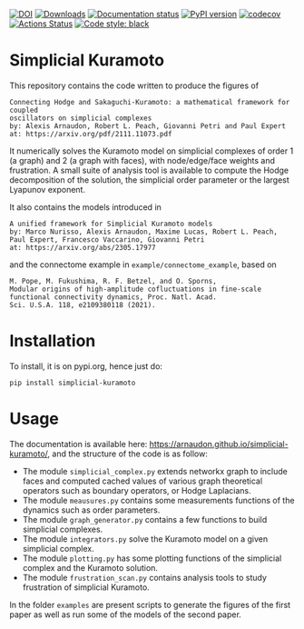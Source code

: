 [![DOI](https://zenodo.org/badge/DOI/10.5281/zenodo.7988477.svg)](https://doi.org/10.5281/zenodo.7988477)
[![Downloads](https://static.pepy.tech/badge/tox)](https://pepy.tech/project/tox)
[![Documentation status](https://readthedocs.org/projects/docs/badge/?version=latest)](https://arnaudon.github.io/simplicial-kuramoto/)
[![PyPI version](https://badge.fury.io/py/simplicial-kuramoto.svg)](https://badge.fury.io/py/simplicial-kuramoto)
[![codecov](https://codecov.io/gh/arnaudon/simplicial-kuramoto/branch/master/graph/badge.svg?token=STP9DFO8MN)](https://codecov.io/gh/arnaudon/simplicial-kuramoto)
[![Actions Status](https://github.com/arnaudon/simplicial-kuramoto/actions/workflows/run-tox.yml/badge.svg?branch=master)](https://github.com/arnaudon/simplicial-kuramoto/actions)
[![Code style: black](https://img.shields.io/badge/code%20style-black-000000.svg)](https://github.com/psf/black)

# Simplicial Kuramoto

This repository contains the code written to produce the figures of
```
Connecting Hodge and Sakaguchi-Kuramoto: a mathematical framework for coupled
oscillators on simplicial complexes
by: Alexis Arnaudon, Robert L. Peach, Giovanni Petri and Paul Expert
at: https://arxiv.org/pdf/2111.11073.pdf
```

It numerically solves the Kuramoto model on simplicial complexes of order 1 (a graph) and 2 (a graph with faces), with node/edge/face weights and frustration.
A small suite of analysis tool is available to compute the Hodge decomposition of the solution, the simplicial order parameter or the largest Lyapunov exponent.

It also contains the models introduced in
```
A unified framework for Simplicial Kuramoto models
by: Marco Nurisso, Alexis Arnaudon, Maxime Lucas, Robert L. Peach, Paul Expert, Francesco Vaccarino, Giovanni Petri
at: https://arxiv.org/abs/2305.17977
```

and the connectome example in `example/connectome_example`, based on  
```
M. Pope, M. Fukushima, R. F. Betzel, and O. Sporns,
Modular origins of high-amplitude cofluctuations in fine-scale functional connectivity dynamics, Proc. Natl. Acad.
Sci. U.S.A. 118, e2109380118 (2021).
```

# Installation

To install, it is on pypi.org, hence just do:
```
pip install simplicial-kuramoto
```

# Usage

The documentation is available here: https://arnaudon.github.io/simplicial-kuramoto/, and the structure of the code is as follow:

- The module `simplicial_complex.py` extends networkx graph to include faces and computed cached values of various graph theoretical operators such as boundary operators, or Hodge Laplacians.
- The module `meausures.py` contains some measurements functions of the dynamics such as order parameters.
- The module `graph_generator.py` contains a few functions to build simplicial complexes.
- The module `integrators.py` solve the Kuramoto model on a given simplicial complex.
- The module `plotting.py` has some plotting functions of the simplicial complex and the Kuramoto solution.
- The module `frustration_scan.py` contains analysis tools to study frustration of simplicial Kuramoto.

In the folder `examples` are present scripts to generate the figures of the first paper as well as run some of the models of the second paper.
